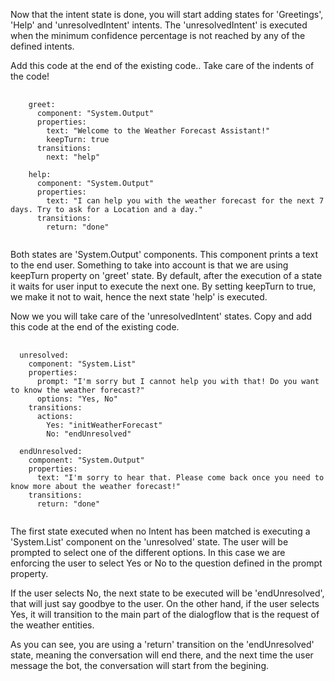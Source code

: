 Now that the intent state is done, you will start adding states for 'Greetings', 'Help' and 'unresolvedIntent' intents.
The 'unresolvedIntent' is executed when the minimum confidence percentage is not reached by any of the defined intents.

Add this code at the end of the existing code.. Take care of the indents of the code!

<pre>
    <code>
    greet:
      component: "System.Output"
      properties:
        text: "Welcome to the Weather Forecast Assistant!"
        keepTurn: true
      transitions:
        next: "help"

    help:
      component: "System.Output"
      properties:
        text: "I can help you with the weather forecast for the next 7 days. Try to ask for a Location and a day."
      transitions:
        return: "done"
    </code>
</pre>

Both states are 'System.Output' components. This component prints a text to the end user.
Something to take into account is that we are using keepTurn property on 'greet' state. By default, after the execution of a state it waits for user input to execute the next one. By setting keepTurn to true, we make it not to wait, hence the next state 'help' is executed.

Now we you will take care of the 'unresolvedIntent' states. Copy and add this code at the end of the existing code.
<pre>
    <code>
  unresolved:
    component: "System.List"
    properties:
      prompt: "I'm sorry but I cannot help you with that! Do you want to know the weather forecast?"
      options: "Yes, No"
    transitions:
      actions:
        Yes: "initWeatherForecast"
        No: "endUnresolved"
    
  endUnresolved:
    component: "System.Output"
    properties:
      text: "I'm sorry to hear that. Please come back once you need to know more about the weather forecast!"
    transitions:
      return: "done"
    </code>
</pre>

The first state executed when no Intent has been matched is executing a 'System.List' component on the 'unresolved' state. The user will be prompted to select one of the different options. In this case we are enforcing the user to select Yes or No to the question defined in the prompt property.

If the user selects No, the next state to be executed will be 'endUnresolved', that will just say goodbye to the user. On the other hand, if the user selects Yes, it will transition to the main part of the dialogflow that is the request of the weather entities.

As you can see, you are using a 'return' transition on the 'endUnresolved' state, meaning the conversation will end there, and the next time the user message the bot, the conversation will start from the begining.